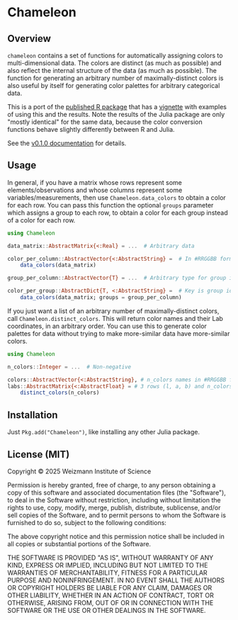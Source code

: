 # Chameleon

## Overview

`chameleon` contains a set of functions for automatically assigning colors to multi-dimensional data. The colors are
distinct (as much as possible) and also reflect the internal structure of the data (as much as possible). The function
for generating an arbitrary number of maximally-distinct colors is also useful by itself for generating color palettes
for arbitrary categorical data.

This is a port of the [published R package](https://CRAN.R-project.org/package=chameleon) that has a [vignette](https://cran.r-project.org/web/packages/chameleon/vignettes/examples.html) with examples of using this and the results. Note the results of the Julia
package are only
"mostly identical" for the same data, because the color conversion functions behave slightly differently between R and
Julia.

See the [v0.1.0 documentation](https://tanaylab.github.io/Chameleon.jl/v0.1.0) for details.

## Usage

In general, if you have a matrix whose rows represent some elements/observations and whose columns represent some
variables/measurements, then use `Chameleon.data_colors` to obtain a color for each row. You can pass this function the
optional `groups` parameter which assigns a group to each row, to obtain a color for each group instead of a color for
each row.

```julia
using Chameleon

data_matrix::AbstractMatrix{<:Real} = ...  # Arbitrary data

color_per_column::AbstractVector{<:AbstractString} =  # In #RRGGBB format
    data_colors(data_matrix)

group_per_column::AbstractVector{T} = ...  # Arbitrary type for group identifiers

color_per_group::AbstractDict{T, <:AbstractString} =  # Key is group identifier, value is in #RRGGBB format
    data_colors(data_matrix; groups = group_per_column)
```

If you just want a list of an arbitrary number of maximally-distinct colors, call `Chameleon.distinct_colors`. This will
return color names and their Lab coordinates, in an arbitrary order. You can use this to generate color palettes for
data without trying to make more-similar data have more-similar colors.

```julia
using Chameleon

n_colors::Integer = ...  # Non-negative

colors::AbstractVector{<:AbstractString}, # n_colors names in #RRGGBB format
labs::AbstractMatrix{<:AbstractFloat} = # 3 rows (l, a, b) and n_colors columns
    distinct_colors(n_colors)
```

## Installation

Just `Pkg.add("Chameleon")`, like installing any other Julia package.

## License (MIT)

Copyright © 2025 Weizmann Institute of Science

Permission is hereby granted, free of charge, to any person obtaining a copy of this software and associated
documentation files (the "Software"), to deal in the Software without restriction, including without limitation the
rights to use, copy, modify, merge, publish, distribute, sublicense, and/or sell copies of the Software, and to permit
persons to whom the Software is furnished to do so, subject to the following conditions:

The above copyright notice and this permission notice shall be included in all copies or substantial portions of the
Software.

THE SOFTWARE IS PROVIDED "AS IS", WITHOUT WARRANTY OF ANY KIND, EXPRESS OR IMPLIED, INCLUDING BUT NOT LIMITED TO THE
WARRANTIES OF MERCHANTABILITY, FITNESS FOR A PARTICULAR PURPOSE AND NONINFRINGEMENT. IN NO EVENT SHALL THE AUTHORS OR
COPYRIGHT HOLDERS BE LIABLE FOR ANY CLAIM, DAMAGES OR OTHER LIABILITY, WHETHER IN AN ACTION OF CONTRACT, TORT OR
OTHERWISE, ARISING FROM, OUT OF OR IN CONNECTION WITH THE SOFTWARE OR THE USE OR OTHER DEALINGS IN THE SOFTWARE.
